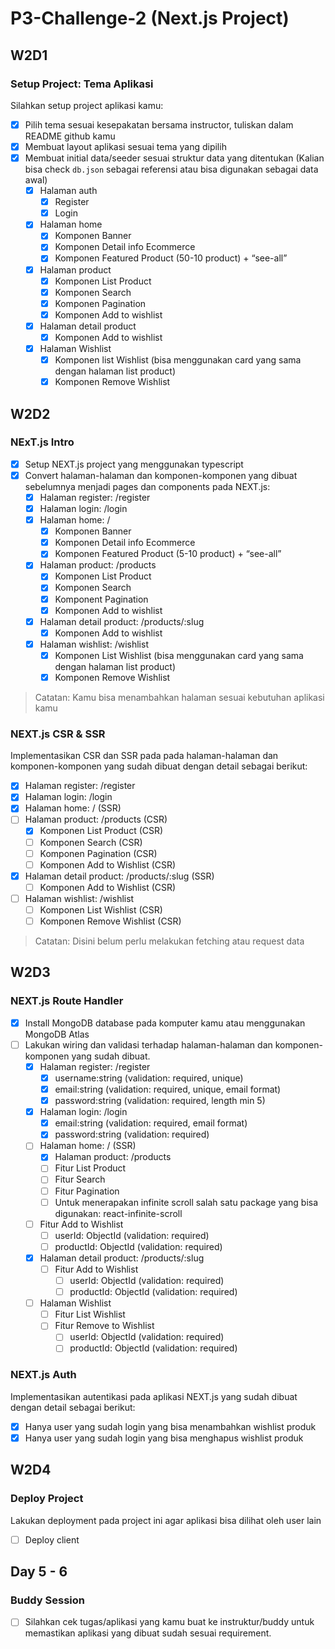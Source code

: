# P3-Challenge-2 (Next.js Project)

## W2D1

### Setup Project: Tema Aplikasi

Silahkan setup project aplikasi kamu:

- [x] Pilih tema sesuai kesepakatan bersama instructor, tuliskan dalam README github kamu
- [x] Membuat layout aplikasi sesuai tema yang dipilih
- [x] Membuat initial data/seeder sesuai struktur data yang ditentukan (Kalian bisa check `db.json` sebagai referensi atau bisa digunakan sebagai data awal)
  - [x] Halaman auth
    - [x] Register
    - [x] Login
  - [x] Halaman home
    - [x] Komponen Banner
    - [x] Komponen Detail info Ecommerce
    - [x] Komponen Featured Product (50-10 product) + “see-all”
  - [x] Halaman product
    - [x] Komponen List Product
    - [x] Komponen Search
    - [x] Komponen Pagination
    - [x] Komponen Add to wishlist
  - [x] Halaman detail product
    - [x] Komponen Add to wishlist
  - [x] Halaman Wishlist
    - [x] Komponen list Wishlist (bisa menggunakan card yang sama dengan halaman list product)
    - [x] Komponen Remove Wishlist

## W2D2

### NExT.js Intro

- [x] Setup NEXT.js project yang menggunakan typescript
- [x] Convert halaman-halaman dan komponen-komponen yang dibuat sebelumnya menjadi pages dan components pada NEXT.js:
  - [x] Halaman register: /register
  - [x] Halaman login: /login
  - [x] Halaman home: /
    - [x] Komponen Banner
    - [x] Komponen Detail info Ecommerce
    - [x] Komponen Featured Product (5-10 product) + “see-all”
  - [x] Halaman product: /products
    - [x] Komponen List Product
    - [x] Komponen Search
    - [x] Komponent Pagination
    - [x] Komponen Add to wishlist
  - [x] Halaman detail product: /products/:slug
    - [x] Komponen Add to wishlist
  - [x] Halaman wishlist: /wishlist
    - [x] Komponen List Wishlist (bisa menggunakan card yang sama dengan halaman list product)
    - [x] Komponen Remove Wishlist

> Catatan: Kamu bisa menambahkan halaman sesuai kebutuhan aplikasi kamu

### NEXT.js CSR & SSR

Implementasikan CSR dan SSR pada pada halaman-halaman dan komponen-komponen yang sudah dibuat dengan detail sebagai berikut:

- [x] Halaman register: /register
- [x] Halaman login: /login
- [x] Halaman home: / (SSR)
- [ ] Halaman product: /products (CSR)
  - [x] Komponen List Product (CSR)
  - [ ] Komponen Search (CSR)
  - [ ] Komponen Pagination (CSR)
  - [ ] Komponen Add to Wishlist (CSR)
- [x] Halaman detail product: /products/:slug (SSR)
  - [ ] Komponen Add to Wishlist (CSR)
- [ ] Halaman wishlist: /wishlist
  - [ ] Komponen List Wishlist (CSR)
  - [ ] Komponen Remove Wishlist (CSR)

> Catatan: Disini belum perlu melakukan fetching atau request data

## W2D3

### NEXT.js Route Handler

- [x] Install MongoDB database pada komputer kamu atau menggunakan MongoDB Atlas
- [ ] Lakukan wiring dan validasi terhadap halaman-halaman dan komponen-komponen yang sudah dibuat.
  - [x] Halaman register: /register
    - [x] username:string (validation: required, unique)
    - [x] email:string (validation: required, unique, email format)
    - [x] password:string (validation: required, length min 5)
  - [x] Halaman login: /login
    - [x] email:string (validation: required, email format)
    - [x] password:string (validation: required)
  - [ ] Halaman home: / (SSR)
    - [x] Halaman product: /products
    - [ ] Fitur List Product
    - [ ] Fitur Search
    - [ ] Fitur Pagination
    - [ ] Untuk menerapakan infinite scroll salah satu package yang bisa digunakan: react-infinite-scroll
  - [ ] Fitur Add to Wishlist
    - [ ] userId: ObjectId (validation: required)
    - [ ] productId: ObjectId (validation: required)
  - [x] Halaman detail product: /products/:slug
    - [ ] Fitur Add to Wishlist
      - [ ] userId: ObjectId (validation: required)
      - [ ] productId: ObjectId (validation: required)
  - [ ] Halaman Wishlist
    - [ ] Fitur List Wishlist
    - [ ] Fitur Remove to Wishlist
      - [ ] userId: ObjectId (validation: required)
      - [ ] productId: ObjectId (validation: required)

### NEXT.js Auth

Implementasikan autentikasi pada aplikasi NEXT.js yang sudah dibuat dengan detail sebagai berikut:

- [x] Hanya user yang sudah login yang bisa menambahkan wishlist produk
- [x] Hanya user yang sudah login yang bisa menghapus wishlist produk

## W2D4

### Deploy Project

Lakukan deployment pada project ini agar aplikasi bisa dilihat oleh user lain

- [ ] Deploy client

## Day 5 - 6

### Buddy Session

- [ ] Silahkan cek tugas/aplikasi yang kamu buat ke instruktur/buddy untuk memastikan aplikasi yang dibuat sudah sesuai requirement.
